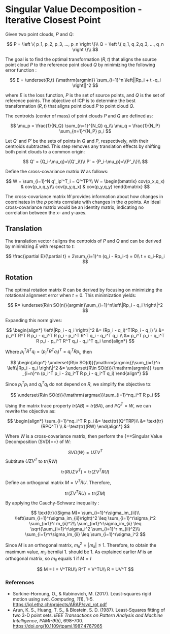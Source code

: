 # **Singular Value Decomposition - Iterative Closest Point**

Given two point clouds, $P$ and $Q$:

$$
P = \left \{ p_1, p_2, p_3, ..., p_n \right \}\\
Q = \left \{ q_1, q_2,q_3, ..., q_n \right \}\\
$$

The goal is to find the optimal transformation $(R, t)$ that aligns the source point cloud $P$ to the reference point cloud $Q$ by minimizing the following error function :

$$
E = \underset{R,t} {\mathrm{argmin}} \sum_{i=1}^n \left||Rp_i + t -q_i \right||^2
$$

where $E$ is the loss function, $P$ is the set of source points, and $Q$ is the set of reference points. The objective of ICP is to determine the best transformation $(R, t)$ that aligns point cloud $P$ to point cloud $Q$.

The centroids (center of mass) of point clouds $P$ and $Q$ are defined as:

$$
\mu_p = \frac{1}{N_Q} \sum_{n=1}^{N_Q} q_i\\
\mu_q = \frac{1}{N_P} \sum_{n=1}^{N_P} p_i
$$

Let $Q'$ and $P'$ be the sets of points in $Q$ and $P$, respectively, with their centroids subtracted. This step removes any translation effects by shifting both point clouds to a common origin:

$$
Q' = {Q_i-\mu_q}=\{Q'_i\}\\
P' = {P_i-\mu_p}=\{P'_i\}\\
$$

Define the cross-covariance matrix $W$ as follows:

$$
W = \sum_{i=1}^N q'_ip'^T_i = Q'^TP'\\
W = \begin{bmatrix}
cov(p_x,q_x) & cov(p_x,q_y)\\
cov(p_y,q_x) & cov(p_y,q_y)
\end{bmatrix}
$$

The cross-covariance matrix $W$ provides information about how changes in coordinates in the $p$ points correlate with changes in the $q$ points. An ideal cross-covariance matrix would be an identity matrix, indicating no correlation between the x- and y-axes.

## **Translation**
    
The translation vector $t$ aligns the centroids of $P$ and $Q$ and can be derived by minimizing $E$ with respect to $t$:

$$
\frac{\partial E}{\partial t} = 2\sum_{i=1}^n (q_i - Rp_i-t) = 0\\
t = q_i-Rp_i
$$

## **Rotation**
The optimal rotation matrix $R$ can be derived by focusing on minimizing the rotational alignment error when $t = 0$. This minimization yields:

$$
R= \underset{R\in SO(n)}{argmin}\sum_{i=1}^n\left\|Rp_i - q_i \right\|^2
$$

Expanding this norm gives:

$$
\begin{align*}
\left\|Rp_i - q_i \right\|^2 &= (Rp_i - q_i)^T(Rp_i - q_i) \\
&= p_i^T R^T R p_i - q_i^T R p_i - p_i^T R^T q_i - q_i^T q_i \\
&= p_i^T p_i - q_i^T R p_i - p_i^T R^T q_i - q_i^T q_i
\end{align*}
$$

Where $p_i^TR^Tq_i = \left ( p_i^TR^Tq_i\right)^T= q_i^TRp_i$, then

$$
\begin{align*}
\underset{R\in SO(d)}{\mathrm{argmin}}\sum_{i=1}^n \left\|Rp_i - q_i \right\|^2 &= 
\underset{R\in SO(d)}{\mathrm{argmin}} \sum _{i=n}^n (p_i^T p_i - 2q_i^T R p_i - q_i^T q_i)
\end{align*}
$$

Since $p_i^T p_i$ and $q_i^T q_i$ do not depend on $R$, we simplify the objective to:

$$
\underset{R\in SO(d)}{\mathrm{argmax}}\sum_{i=1}^nq_i^T R p_i
$$

Using the matrix trace property $tr(AB)=tr(BA)$, and $PQ^T=W$, we can rewrite the objective as:

$$
\begin{align*}
\sum_{i=1}^nq_i^T R p_i &= \text{tr}(Q^TRP)\\
&= \text{tr}(RPQ^T) \\
&=\text{tr}(RW)
\end{align*}
$$

Where $W$ is a cross-covariance matrix, then perform the {==Singular Value Decomposition (SVD)==} of $W$:

$$
SVD(W) = U \Sigma V^T
$$
Subtitute $U \Sigma V^T$ to $tr(RW)$

$$
\text{tr}(RU\Sigma V^T) = \text{tr}(\Sigma V^TRU)
$$

Define an orthogonal matrix $M =V^TRU$. Therefore,

$$
\text{tr}(\Sigma V^TRU) = \text{tr}(\Sigma M)
$$

By applying the Cauchy-Schwarz inequality :

$$
\text{tr}(\Sigma M)= \sum_{i=1}^r\sigma_im_{ii}\\
\left(\sum_{i=1}^r\sigma_im_{ii}\right)^2 \leq \sum_{i=1}^r\sigma_i^2  \sum_{i=1}^r m_{ii}^2\\
\sum_{i=1}^r\sigma_im_{ii} \leq \sqrt{\sum_{i=1}^r\sigma_i^2  \sum_{i=1}^r m_{ii}^2}\\
\sum_{i=1}^r\sigma_im_{ii} \leq \sum_{i=1}^r\sigma_i^2
$$

Since $M$ is an orthogonal matrix, $m_{ii}^2 = |m_{ii}|\leq1$. Therefore, to obtain the maximum value, $m_{ii}$ bernilai 1. should be 1. As explained earlier $M$ is an orthogonal matrix, so $m_{ii}$ equals 1 if $M = I$​

$$
M = I = V^TRU\\
R^T = V^TU\\
R = UV^T
$$

### **References** 

- Sorkine-Hornung, O., & Rabinovich, M. (2017). Least-squares rigid motion using svd. *Computing*, *1*(1), 1-5. https://igl.ethz.ch/projects/ARAP/svd_rot.pdf
- Arun, K. S., Huang, T. S., & Blostein, S. D. (1987). Least-Squares fitting of two 3-D point sets. *IEEE Transactions on Pattern Analysis and Machine Intelligence*, *PAMI-9*(5), 698–700. https://doi.org/10.1109/tpami.1987.4767965